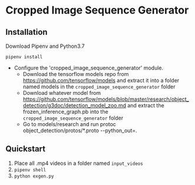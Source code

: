 # Cropped Image Sequence Generator

## Installation
Download Pipenv and Python3.7
 
 `pipenv install`


- Configure the 'cropped_image_sequence_generator' module.
	- Download the tensorflow models repo from https://github.com/tensorflow/models and extract it into a folder named models in the `cropped_image_sequence_generator` folder
	- Download whatever model from https://github.com/tensorflow/models/blob/master/research/object_detection/g3doc/detection_model_zoo.md and extract the frozen_inference_graph.pb into the `cropped_image_sequence_generator` folder
	- Go to models/research and run protoc object_detection/protos/*.proto --python_out=.

## Quickstart
1. Place all .mp4 videos in a folder named `input_videos`
2. `pipenv shell`
3. `python exgen.py`